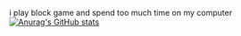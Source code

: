 i play block game and spend too much time on my computer
[![Anurag's GitHub stats](https://github-readme-stats.vercel.app/api?username=sadanslargehole)](https://github.com/anuraghazra/github-readme-stats)

